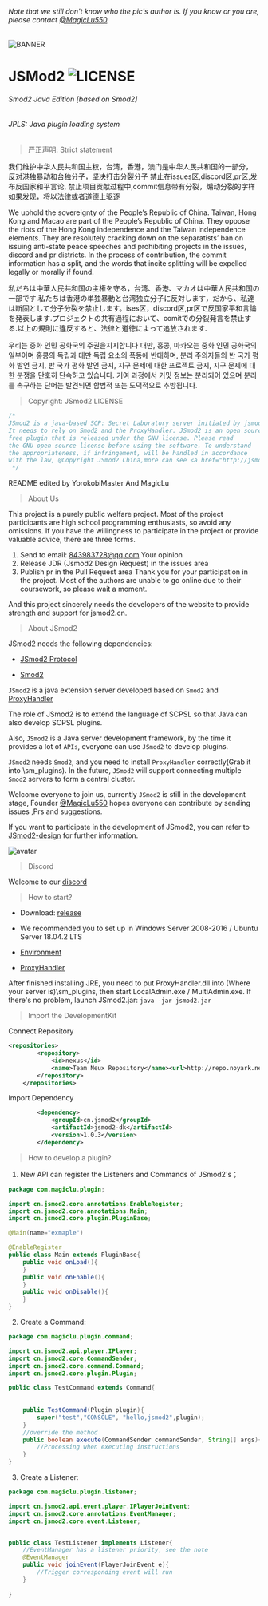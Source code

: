 ###### Note that we still don't know who the pic's author is. If you know or you are, please contact [@MagicLu550](https://github.com/MagicLu550).
![BANNER](6DC1237F3087F7B13213246693E6B81E.jpg)
# JSMod2    ![LICENSE](https://img.shields.io/badge/license-GPL-blue.svg)
###### Smod2 Java Edition [based on Smod2] 
###### JPLS: Java plugin loading system

> 严正声明: Strict statement

我们维护中华人民共和国主权，台湾，香港，澳门是中华人民共和国的一部分，
反对港独暴动和台独分子，坚决打击分裂分子 禁止在issues区,discord区,pr区,发布反国家和平言论,
禁止项目贡献过程中,commit信息带有分裂，煽动分裂的字样 如果发现，将以法律或者道德上驱逐

We uphold the sovereignty of the People’s Republic of China. Taiwan, Hong Kong 
and Macao are part of the People’s Republic of China. They oppose the riots of the 
Hong Kong independence and the Taiwan independence elements. They are resolutely cracking 
down on the separatists’ ban on issuing anti-state peace speeches and prohibiting projects in the issues,
 discord and pr districts. In the process of contribution, the commit information has a split, and the words 
 that incite splitting will be expelled legally or morally if found.

私だちは中華人民共和国の主権を守る，台湾、香港、マカオは中華人民共和国の一部です.私たちは香港の単独暴動と台湾独立分子に反対します，だから、私達は断固として分子分裂を禁止します。ises区，discord区,pr区で反国家平和言論を発表します.プロジェクトの共有過程において、comitでの分裂発言を禁止する.以上の規則に違反すると、法律と道徳によって追放されます.

우리는 중화 인민 공화국의 주권을지지합니다 대만, 홍콩, 마카오는 중화 인민 공화국의 일부이며 홍콩의 독립과 대만 독립 요소의 폭동에 반대하며, 분리 주의자들의 반 국가 평화 발언 금지, 반 국가 평화 발언 금지, 지구 문제에 대한 프로젝트 금지, 지구 문제에 대한 분쟁을 단호히 단속하고 있습니다. 기여 과정에서 커밋 정보는 분리되어 있으며 분리를 촉구하는 단어는 발견되면 합법적 또는 도덕적으로 추방됩니다.

> Copyright: JSmod2 LICENSE 
```java
/*
JSmod2 is a java-based SCP: Secret Laboratory server initiated by jsmod2.cn.
It needs to rely on Smod2 and the ProxyHandler. JSmod2 is an open source
free plugin that is released under the GNU license. Please read
the GNU open source license before using the software. To understand
the appropriateness, if infringement, will be handled in accordance
with the law, @Copyright JSmod2 China,more can see <a href="http://jsmod2.cn">that<a>
 */
```

README edited by YorokobiMaster And MagicLu

> About Us

This project is a purely public welfare project. Most of the project participants are high school programming enthusiasts, so avoid any omissions. If you have the willingness to participate in the project or provide valuable advice, there are three forms.
1. Send to email: 843983728@qq.com Your opinion
2. Release JDR (Jsmod2 Design Request) in the issues area
3. Publish pr in the Pull Request area
Thank you for your participation in the project. Most of the authors are unable to go online due to their coursework, so please wait a moment.

And this project sincerely needs the developers of the website to provide strength and support for jsmod2.cn.

> About JSmod2

JSmod2 needs the following dependencies:

* [JSmod2 Protocol](https://github.com/jsmod2-java-c/Jsmod2_protocol.git)

* [Smod2](https://github.com/Grover-c13/Smod2)

`JSmod2` is a java extension server 
developed based on `Smod2` and [ProxyHandler](https://github.com/jsmod2-java-c/ProxyHandler)

The role of JSmod2 is to extend the language of SCPSL
so that Java can also develop SCPSL plugins.

Also, `JSmod2` is a Java server 
development framework, by the time it provides a lot of `APIs`,
everyone can use `JSmod2` to develop plugins.

`JSmod2` needs `Smod2`, and you need to install `ProxyHandler` 
correctly(Grab it into \sm_plugins). In the future, `JSmod2` will support 
connecting multiple `Smod2` servers to form a central cluster.

Welcome everyone to join us, 
currently `JSmod2` is still in the development stage, 
Founder [@MagicLu550](https://github.com/MagicLu550) hopes everyone can contribute
by sending issues ,Prs and suggestions.

If you want to participate in the development of JSmod2,
you can refer to [JSmod2-design](https://github.com/jsmod2-java-c/jsmod2-design) for further information.

![avatar](github_info/jsmod2-banner.png)

> Discord

Welcome to our [discord](https://discord.gg/Qjzvb2a)

> How to start?
* Download: [release](https://github.com/jsmod2-java-c/JSmod2-Core/releases)

* We recommended you to set up in Windows Server 2008-2016 / Ubuntu Server 18.04.2 LTS

* [Environment](https://www.oracle.com/technetwork/java/javase/downloads/index.html)
* [ProxyHandler](https://github.com/jsmod2-java-c/JSMod2-ProxyHandler)

After finished installing JRE, you need to put ProxyHandler.dll into 
(Where your server is)\sm_plugins, then start LocalAdmin.exe / MultiAdmin.exe.
If there's no problem, launch JSmod2.jar:
`java -jar jsmod2.jar`

> Import the DevelopmentKit

Connect Repository

```xml
<repositories>
        <repository>
            <id>nexus</id>
            <name>Team Neux Repository</name><url>http://repo.noyark.net/nexus/content/groups/public/</url>
        </repository>
    </repositories>
```
Import Dependency
```xml
        <dependency>
            <groupId>cn.jsmod2</groupId>
            <artifactId>jsmod2-dk</artifactId>
            <version>1.0.3</version>
        </dependency>
```


> How to develop a plugin?

1. New API can register the Listeners and Commands of JSmod2's；

```java
package com.magiclu.plugin;

import cn.jsmod2.core.annotations.EnableRegister;
import cn.jsmod2.core.annotations.Main;
import cn.jsmod2.core.plugin.PluginBase;

@Main(name="exmaple")

@EnableRegister
public class Main extends PluginBase{
    public void onLoad(){
    }
    public void onEnable(){
    }
    public void onDisable(){
    }
}
```

2. Create a Command:


```java
package com.magiclu.plugin.command;

import cn.jsmod2.api.player.IPlayer;
import cn.jsmod2.core.CommandSender;
import cn.jsmod2.core.command.Command;
import cn.jsmod2.core.plugin.Plugin;

public class TestCommand extends Command{
    
   
    public TestCommand(Plugin plugin){
        super("test","CONSOLE", "hello,jsmod2",plugin);
    }
    //override the method
    public boolean execute(CommandSender commandSender, String[] args){
        //Processing when executing instructions
    }
}

```

3. Create a Listener:


```java
package com.magiclu.plugin.listener;

import cn.jsmod2.api.event.player.IPlayerJoinEvent;
import cn.jsmod2.core.annotations.EventManager;
import cn.jsmod2.core.event.Listener;


public class TestListener implements Listener{
    //EventManager has a listener priority, see the note
    @EventManager
    public void joinEvent(PlayerJoinEvent e){
        //Trigger corresponding event will run
    }
    
}
```
